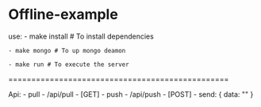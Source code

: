 # Offline-example

use:
    - make install # To install dependencies

    - make mongo # To up mongo deamon

    - make run # To execute the server

================================================

Api:
    - pull - /api/pull - [GET]
    - push - /api/push - [POST] - send: { data: "" }
